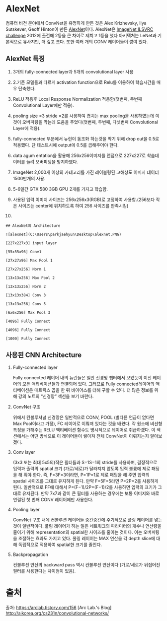 # AlexNet

컴퓨터 비전 분야에서 ConvNet을 유명하게 만든 것은 Alex Krizhevsky, Ilya Sutskever, Geoff Hinton이 만든 [AlexNet](http://papers.nips.cc/paper/4824-imagenet-classification-with-deep-convolutional-neural-networks)이다. AlexNet은 [ImageNet ILSVRC challenge](http://www.image-net.org/challenges/LSVRC/2014/) 2012에 출전해 2등을 큰 차이로 제치고 1등을 했다 아키텍쳐는 LeNet과 기본적으로 유사지만, 더 깊고 크다. 또한 여러 개의 CONV 레이어들이 쌓여 있다. 

## AlexNet 특징

1. 3개의 fully-connected layer과 5개의 convolutional layer 사용

2. 2.기존 모델들과 다르게 activation function으로 Relu를 이용하여 학습시간을 매우 단축했다.

3. ReLU 적용후 Local Response Normalization 적용함(첫번째, 두번째 Convolutional Layer에만 적용).

4. pooling size =3 stride =2를 사용하여 겹치는 max pooling을 사용하였는데 이것이 오버피팅을 막는데 도움을 주었다(첫번째, 두번째, 다섯번째 Convolutional Layer에 적용). 

5. fully-connected 부분에서 뉴런이 동조화 하는것을 막기 위해 drop out을 0.5로 적용했다. 단 테스트시에 output에 0.5를 곱해주어야 한다.

6. data agum entation을 활용해 256x256이미지를 랜덤으로 227x227로 학습데이터를 늘려 오버피팅을 방지하였다.

7. ImageNet 2,000개 이상의 카테고리를 가진 레이블링된 고해상도 이미지 데이터 1500만개의 사용. 

8. 5-6일간 GTX 580 3GB GPU 2개를 가지고 학습함. 

9. 사용된 입력 이미지 사이즈는 256x256x3(RGB)로 고정하여 사용함.(256보다 작은 사이즈는 center에 위치하도록 하여 256 사이즈를 만족시킴)

10. 

    ## AlexNet의 Architecture

    ![alexnet](C:\Users\parkjaehyun\Desktop\alexnet.PNG)

    [227x227x3] input layer 

    [55x55x96] Conv1

    [27x27x96] Max Pool 1

    [27x27x256] Norm 1

    [13x13x256] Max Pool 2

    [13x13x256] Norm 2

    [13x13x384] Conv 3

    [13x13x256] Conv 5

    [6x6x256] Max Pool 3

    [4096] Fully Connect 

    [4096] Fully Connect 

    [1000] Fully Connect 

    



## 사용된 CNN Architecture

1. Fully-connected layer

   Fully connected 레이어 내의 뉴런들은 일반 신경망 챕터에서 보았듯이 이전 레이어의 모든 액티베이션들과 연결되어 있다. 그러므로 Fully connected레이어의 액티베이션은 매트릭스 곱을 한 뒤 바이어스를 더해 구할 수 있다. 더 많은 정보를 위해 강의 노트의 “신경망” 섹션을 보기 바란다. 

2. ConvNet 구조

   위에서 컨볼루셔널 신경망은 일반적으로 CONV, POOL (별다른 언급이 없다면 Max Pool이라고 가정), FC 레이어로 이뤄져 있다는 것을 배웠다. 각 원소에 비선형 특징을 가해주는 RELU 액티베이션 함수도 명시적으로 레이어로 취급하겠다. 이 섹션에서는 어떤 방식으로 이 레이어들이 쌓아져 전체 ConvNet이 이뤄지는지 알아보겠다. 

3. Conv layer

   (3x3 또는 최대 5x5의)작은 필터들과 S=1S=1의 stride를 사용하며, 결정적으로 입력과 출력의 spatial 크기 (가로/세로)가 달라지지 않도록 입력 볼륨에 제로 패딩을 해 줘야 한다. 즉, F=3F=3이라면, P=1P=1로 제로 패딩을 해 주면 입력의 spatial 사이즈를 그대로 유지하게 된다. 만약 F=5F=5라면 P=2P=2를 사용하게 된다. 일반적으로 FF에 대해서 P=(F−1)/2P=(F−1)/2를 사용하면 입력의 크기가 그대로 유지된다. 만약 7x7과 같이 큰 필터를 사용하는 경우에는 보통 이미지와 바로 연결된 첫 번째 CONV 레이어에만 사용한다. 

4. Pooling layer

   ConvNet 구조 내에 컨볼루션 레이어들 중간중간에 주기적으로 풀링 레이어를 넣는 것이 일반적이다. 풀링 레이어가 하는 일은 네트워크의 파라미터의 개수나 연산량을 줄이기 위해 representation의 spatial한 사이즈를 줄이는 것이다. 이는 오버피팅을 조절하는 효과도 가지고 있다. 풀링 레이어는 MAX 연산을 각 depth slice에 대해 독립적으로 적용하여 spatial한 크기를 줄인다.  

5. Backpropagation

   컨볼루션 연산의 backward pass 역시 컨볼루션 연산이다 (가로/세로가 뒤집어진 필터를 사용한다는 차이점이 있음).  

# 출처

  출처: <https://arclab.tistory.com/156> [Arc Lab.'s Blog] <http://aikorea.org/cs231n/convolutional-networks/> 

